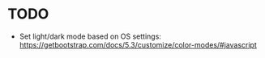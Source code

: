 # TODO

- Set light/dark mode based on OS settings: https://getbootstrap.com/docs/5.3/customize/color-modes/#javascript